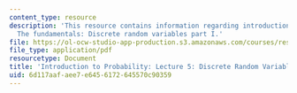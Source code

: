 ```yaml
---
content_type: resource
description: 'This resource contains information regarding introduction to probability:
  The fundamentals: Discrete random variables part I.'
file: https://ol-ocw-studio-app-production.s3.amazonaws.com/courses/res-6-012-introduction-to-probability-spring-2018/6d117aafaee7e6456172645570c90359_MITRES_6_012S18_L05AS.pdf
file_type: application/pdf
resourcetype: Document
title: 'Introduction to Probability: Lecture 5: Discrete Random Variables Part I'
uid: 6d117aaf-aee7-e645-6172-645570c90359
---
```


